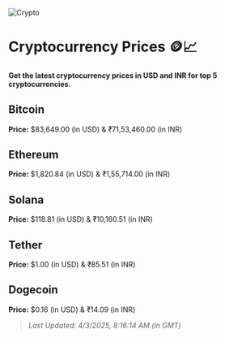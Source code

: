 
![Crypto](https://www.techguide.com.au/wp-content/uploads/2020/11/crypto3.jpeg)

# Cryptocurrency Prices 🪙📈

#### Get the latest cryptocurrency prices in USD and INR for top 5 cryptocurrencies.

## Bitcoin

**Price:** $83,649.00 (in USD) & ₹71,53,460.00 (in INR)

## Ethereum

**Price:** $1,820.84 (in USD) & ₹1,55,714.00 (in INR)

## Solana

**Price:** $118.81 (in USD) & ₹10,160.51 (in INR)

## Tether

**Price:** $1.00 (in USD) & ₹85.51 (in INR)

## Dogecoin

**Price:** $0.16 (in USD) & ₹14.09 (in INR)

> _Last Updated: 4/3/2025, 8:16:14 AM (in GMT)_
